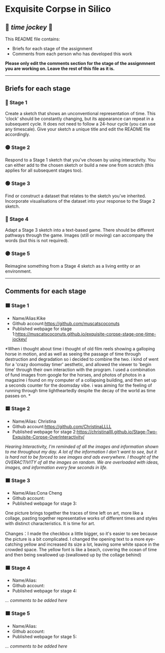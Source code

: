 # Exquisite Corpse in Silico
## 🔻 *time jockey* 🔻

This README file contains:
- Briefs for each stage of the assignment
- Comments from each person who has developed this work

**Please only edit the comments section for the stage of the assignmnent you are working on. Leave the rest of this file as it is.**

*****
## Briefs for each stage

### 🔴 Stage 1
Create a sketch that shows an unconventional representation of time. This 'clock' should be constantly changing, but its appearance can repeat in a subsequent cycle. It does not need to follow a 24-hour cycle (you can use any timescale). Give your sketch a unique title and edit the README file accordingly.

### 🟡 Stage 2
Respond to a Stage 1 sketch that you've chosen by using interactivity. You can either add to the chosen sketch or build a new one from scratch (this applies for all subsequent stages too).

### 🟢 Stage 3
Find or construct a dataset that relates to the sketch you've inherited. Incorporate visualisations of the dataset into your response to the Stage 2 sketch.

### 🔵 Stage 4
Adapt a Stage 3 sketch into a text-based game. There should be different pathways through the game. Images (still or moving) can accompany the words (but this is not required).

### 🟣 Stage 5
Reimagine something from a Stage 4 sketch as a living entity or an environment.

*****
## Comments for each stage

### 🟥 Stage 1
- Name/Alias:Kike
- Github account:https://github.com/muscatscoconuts
- Published webpage for stage 1:https://muscatscoconuts.github.io/exquisite-corpse-stage-one-time-jockey/

*When i thought about time i thought of old film reels showing a galloping horse in motion, and as well as seeing the passage of time through destruction and degradation so i decided to combine the two. i kind of went for a 'crazy doomsday timer' aesthetic, and allowed the viewer to 'begin time' through their own interaction with the program. I used a combination of fund images from google for the horses, and photos of photos in a magazine i found on my computer of a collapsing building, and then set up a seconds counter for the doomsday vibe. i was aiming for the feeling of running through time lightheartedly despite the decay of the world as time passes on. *

### 🟨 Stage 2
- Name/Alias: Christina 
- Github account:https://github.com/ChristinaLLLL
- Published webpage for stage 2:https://christinallll.github.io/Stage-Two-Exquisite-Corpse-OverInteractivity/

*Hearing Interactivity, I'm reminded of all the images and information shown to me throughout my day.  A lot of the information I don't want to see, but it is hard not to be forced to see images and ads everywhere.  I thought of the OVERACTIVITY of all the images on random.  We are overloaded with ideas, images, and information every few seconds in life.*  

### 🟩 Stage 3
- Name/Alias:Cona Cheng
- Github account:
- Published webpage for stage 3:

One picture brings together the traces of time left on art, more like a collage, pasting together representative works of different times and styles with distinct characteristics. It is time for art.

Changes：I made the checkbox a little bigger, so it's easier to see because the picture is a bit complicated. I changed the opening text to a more eye-catching yellow and increased its size a lot, leaving some white space in the crowded space. The yellow font is like a beach, covering the ocean of time and then being swallowed up (swallowed up by the collage behind)

### 🟦 Stage 4
- Name/Alias:
- Github account:
- Published webpage for stage 4:

*... comments to be added here*

### 🟪 Stage 5
- Name/Alias:
- Github account:
- Published webpage for stage 5:

*... comments to be added here*
